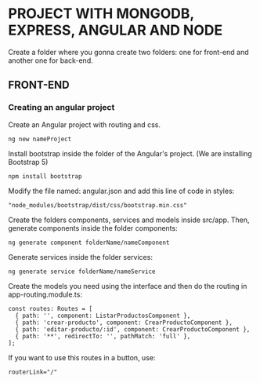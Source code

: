 # PROJECT WITH MONGODB, EXPRESS, ANGULAR AND NODE
Create a folder where you gonna create two folders: one for front-end and another one for back-end.
## FRONT-END
### Creating an angular project
Create an Angular project with routing and css.
````
ng new nameProject
````
Install bootstrap inside the folder of the Angular's project. (We are installing Bootstrap 5)
````
npm install bootstrap
````
Modify the file named: angular.json and add this line of code in styles:
````
"node_modules/bootstrap/dist/css/bootstrap.min.css"
````
Create the folders components, services and models inside src/app. 
Then, generate components inside the folder components:
````
ng generate component folderName/nameComponent
````
Generate services inside the folder services:
````
ng generate service folderName/nameService
````
Create the models you need using the interface and then do the routing in app-routing.module.ts:
````
const routes: Routes = [ 
  { path: '', component: ListarProductosComponent },
  { path: 'crear-producto', component: CrearProductoComponent },
  { path: 'editar-producto/:id', component: CrearProductoComponent },
  { path: '**', redirectTo: '', pathMatch: 'full' },
];
````
If you want to use this routes in a button, use: 
````
routerLink="/"
````

